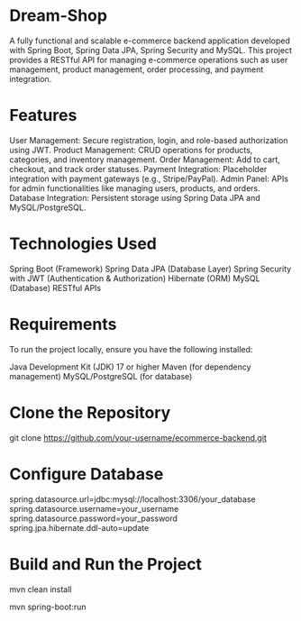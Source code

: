 # Dream-Shop

A fully functional and scalable e-commerce backend application developed with Spring Boot, Spring Data JPA, Spring Security and MySQL. This project provides a RESTful API for managing e-commerce operations such as user management, product management, order processing, and payment integration.

# Features

User Management: Secure registration, login, and role-based authorization using JWT.
Product Management: CRUD operations for products, categories, and inventory management.
Order Management: Add to cart, checkout, and track order statuses.
Payment Integration: Placeholder integration with payment gateways (e.g., Stripe/PayPal).
Admin Panel: APIs for admin functionalities like managing users, products, and orders.
Database Integration: Persistent storage using Spring Data JPA and MySQL/PostgreSQL.

# Technologies Used

Spring Boot (Framework)
Spring Data JPA (Database Layer)
Spring Security with JWT (Authentication & Authorization)
Hibernate (ORM)
MySQL (Database)
RESTful APIs

# Requirements

To run the project locally, ensure you have the following installed:

Java Development Kit (JDK) 17 or higher
Maven (for dependency management)
MySQL/PostgreSQL (for database)

# Clone the Repository

git clone https://github.com/your-username/ecommerce-backend.git

# Configure Database

spring.datasource.url=jdbc:mysql://localhost:3306/your_database  
spring.datasource.username=your_username  
spring.datasource.password=your_password  
spring.jpa.hibernate.ddl-auto=update  

# Build and Run the Project

mvn clean install  

mvn spring-boot:run  


